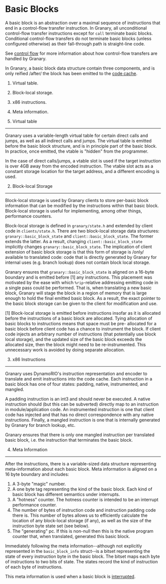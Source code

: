 Basic Blocks
============
A basic block is an abstraction over a maximal sequence of instructions that end
in a control-flow transfer instruction. In Granary, all unconditional control-flow
transfer instructions except for `call` terminate basic blocks. Conditional
control-flow transfers do not terminate basic blocks (unless configured otherwise)
as their fall-through path is straight-line code.

See 
[control flow](control-flow.md) for more information about how control-flow
transfers are handled by Granary.

In Granary, a basic block data structure contain three components, and is only
reified /after/ the block has been emitted to the [code cache](code-cache.md).

1.  Virtual table.
2.  Block-local storage.
3.  x86 instructions.
4.  Meta information.

1. Virtual table
-----------------
Granary uses a variable-length virtual table for certain direct calls and jumps,
as well as all indirect calls and jumps. The virtual table is emitted before the
basic block structure, and is in principle part of the basic block. In practice,
once emitted, the vtable is "hidden" from the programmer.

In the case of direct calls/jumps, a vtable slot is used if the target instruction
is over 4GB away from the encoded instruction. The vtable slot acts as a constant
storage location for the target address, and a different encoding is used.

2. Block-local Storage
----------------------
Block-local storage is used by Granary clients to store per-basic block
information that can be modified by the instructions within that basic block.
Block-local storage is useful for implementing, among other things, performance
counters.

Block-local storage is defined in `granary/state.h` and extended by client code
in `clients/state.h`. There are two block-local storage data structures: 
`granary::basic_block_state` and `client::basic_block_state`. The former extends
the latter. As a result, changing `client::basic_block_state` implicitly
changes `granary::basic_block_state`. The implication of client extension of
basic block storage is that this form of storage is /only/ available to
translated code: code that is directly generated by Granary for internal uses
(e.g. branch lookup) does not contain block local storage.

Granary ensures that `granary::basic_block_state` is aligned on a 16-byte
boundary and is emitted before [1] any instructions. This placement was
motivated by the ease with which `%rip`-relative addressing emitting code in a
single pass could be performed. That is, when translating a new basic block,
Granary will stage the block in a region of memory that is large enough to
hold the final emitted basic block. As a result, the exact pointer to the basic
block storage can be given to the client for modification and use.

[1] Block-local storage is emitted before instructions insofar as it is
    allocated before the instructions of a basic block are allocated. Tying
    allocation of basic blocks to instructions means that space must be pre-
    allocated for a basic block before client code has a chance to instrument
    the block. If client code injects an arbitrary number of instructions (that
    potentially use block local storage), and the updated size of the basic block
    exceeds the allocated size, then the block might need to be re-instrumented.
    This unnecessary work is avoided by doing separate allocation.

3. x86 Instructions
-------------------
Granary uses DynamoRIO's instruction representation and encoder to translate
and emit instructions into the code cache. Each instruction in a basic block
has one of four states: padding, native, instrumented, and mangled.

A padding instruction is an int3 and should never be executed. A native
instruction should (but this can be subverted) directly map to an instruction
in module/application code. An instrumented instruction is one that client code
has injected and that has no direct correspondence with any native instructions.
Finally, a mangled instruction is one that is internally generated by Granary
for branch lookup, etc.

Granary ensures that there is only one mangled instruction per translated
basic block, i.e. the instruction that terminates the basic block.

4. Meta Information
-------------------
After the instructions, there is a variable-sized data structure representing
meta-information about each basic block. Meta information is aligned on a 16
byte boundary and includes:

1.  A 3-byte "magic" number.
2.  A one byte tag representing the kind of the basic block. Each kind of basic
    block has different semantics under interrupts.
3.  A "hotness" counter. The hotness counter is intended to be an interrupt
    performance counter.
4.  The number of bytes of instruction code and instruction padding code there
    is. This number of bytes allows us to efficiently calculate the location of
    any block-local storage (if any), as well as the size of the instruction
    byte state set (see below).
5.  The "generating" pc. If this is non-null then this is the native program
    counter that, when translated, generated this basic block.

Immediately following the meta information--although not explicitly represented
in the `basic_block_info` struct--is a bitset representing the state of every
instruction byte in the basic block. The bitset maps each byte of instructions
to two bits of state. The states record the kind of instruction of each byte of
instructions.

This meta information is used when a basic block is [interrupted](interrupts-exceptions.md).
 